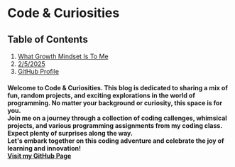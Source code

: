 # **Code & Curiosities**

## Table of Contents
1. [What Growth Mindset Is To Me](growthmindset.md)
2. [2/5/2025](./feb5th2025.md)
3. [GitHub Profile](https://github.com/kadariusclemons)

#### Welcome to Code & Curiosities. This blog is dedicated to sharing a mix of fun, random projects, and exciting explorations in the world of programming. No matter your background or curiosity, this space is for you. <br> Join me on a journey through a collection of coding callenges, whimsical projects, and various programming assignments from my coding class. Expect plenty of surprises along the way. <br> Let's embark together on this coding adventure and celebrate the joy of learning and innovation! <br> [Visit my GitHub Page](https://github.com/kadariusclemons)